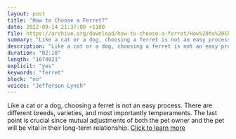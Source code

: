 ```yaml
---
layout: post
title: "How to Choose a Ferret?"
date: 2022-09-14 21:37:00 +1100
file: https://archive.org/download/how-to-choose-a-ferret/How%20to%20Choose%20a%20Ferret.mp3
summary: "Like a cat or a dog, choosing a ferret is not an easy process. There are different breeds, varieties, and most importantly temperaments."
description: "Like a cat or a dog, choosing a ferret is not an easy process. There are different breeds, varieties, and most importantly temperaments."
duration: "02:18" 
length: "1674021"
explicit: "yes" 
keywords: "ferret"
block: "no" 
voices: "Jefferson Lynch"
---
```


Like a cat or a dog, choosing a ferret is not an easy process. There are different breeds, varieties, and most importantly temperaments. The last point is crucial since mutual adjustments of both the pet owner and the pet will be vital in their long-term relationship. [Click to learn more](https://ferretvoice.com/ferret-beginners/how-to-choose-a-ferret/)